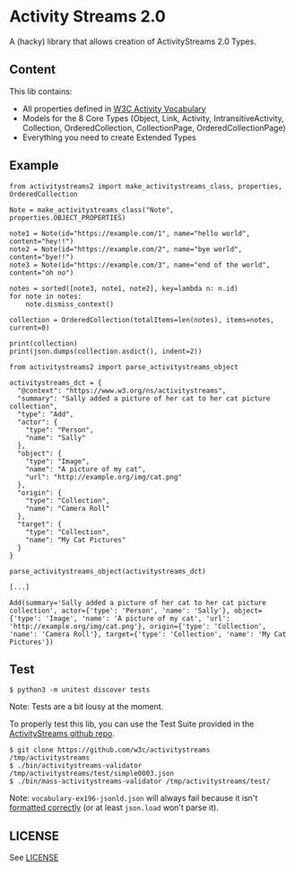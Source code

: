 # Activity Streams 2.0

A (hacky) library that allows creation of ActivityStreams 2.0 Types.

## Content

This lib contains:

* All properties defined in [W3C Activity Vocabulary](https://www.w3.org/TR/activitystreams-vocabulary/)
* Models for the 8 Core Types (Object, Link, Activity, IntransitiveActivity, Collection, OrderedCollection, CollectionPage, OrderedCollectionPage)
* Everything you need to create Extended Types 

## Example

```
from activitystreams2 import make_activitystreams_class, properties, OrderedCollection

Note = make_activitystreams_class("Note", properties.OBJECT_PROPERTIES)

note1 = Note(id="https://example.com/1", name="hello world", content="hey!!")
note2 = Note(id="https://example.com/2", name="bye world", content="bye!!")
note3 = Note(id="https://example.com/3", name="end of the world", content="oh no")

notes = sorted([note3, note1, note2], key=lambda n: n.id)
for note in notes:
    note.dismiss_context()

collection = OrderedCollection(totalItems=len(notes), items=notes, current=0)

print(collection)
print(json.dumps(collection.asdict(), indent=2))
```

```
from activitystreams2 import parse_activitystreams_object

activitystreams_dct = {
  "@context": "https://www.w3.org/ns/activitystreams",
  "summary": "Sally added a picture of her cat to her cat picture collection",
  "type": "Add",
  "actor": {
    "type": "Person",
    "name": "Sally"
  },
  "object": {
    "type": "Image",
    "name": "A picture of my cat",
    "url": "http://example.org/img/cat.png"
  },
  "origin": {
    "type": "Collection",
    "name": "Camera Roll"
  },
  "target": {
    "type": "Collection",
    "name": "My Cat Pictures"
  }
}

parse_activitystreams_object(activitystreams_dct)

[...]

Add(summary='Sally added a picture of her cat to her cat picture collection', actor={'type': 'Person', 'name': 'Sally'}, object={'type': 'Image', 'name': 'A picture of my cat', 'url': 'http://example.org/img/cat.png'}, origin={'type': 'Collection', 'name': 'Camera Roll'}, target={'type': 'Collection', 'name': 'My Cat Pictures'})
```

## Test

```
$ python3 -m unitest discover tests
```
Note: Tests are a bit lousy at the moment.

To properly test this lib, you can use the Test Suite provided in the [ActivityStreams github repo](https://github.com/w3c/activitystreams/tree/master/test).

```
$ git clone https://github.com/w3c/activitystreams /tmp/activitystreams
$ ./bin/activitystreams-validator /tmp/activitystreams/test/simple0003.json
$ ./bin/mass-activitystreams-validator /tmp/activitystreams/test/
```
Note: `vocabulary-ex196-jsonld.json` will always fail because it isn't [formatted correctly](https://github.com/w3c/activitystreams/blob/master/test/vocabulary-ex196-jsonld.json) (or at least `json.load` won't parse it).


## LICENSE

See [LICENSE](LICENSE)
